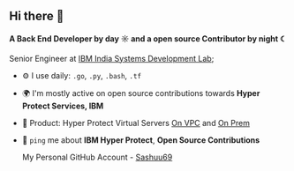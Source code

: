 ## Hi there 👋

#### A Back End Developer by day ☼ and a open source Contributor by night ☾

Senior Engineer at [IBM India Systems Development Lab](https://www.ibm.com/in-en);<br>

- ⚙️ I use daily: `.go`, `.py`, `.bash`, `.tf`
- 🌍 I'm mostly active on open source contributions towards **Hyper Protect Services, IBM**
- 💅 Product: Hyper Protect Virtual Servers [On VPC](https://cloud.ibm.com/docs/vpc?topic=vpc-about-se) and [On Prem](https://www.ibm.com/products/hyper-protect-virtual-servers)
- 💬 `ping` me about **IBM Hyper Protect**, **Open Source Contributions**

  My Personal GitHub Account - [Sashuu69](https://github.com/sashuu69)
